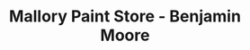 ---
title: "Mallory Paint Store - Benjamin Moore"
url: /edmonds/mallory-paint-store-benjamin-moore/
shop: paint
---